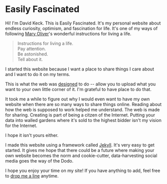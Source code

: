 # Easily Fascinated

Hi! I'm David Keck. This is Easily Fascinated. It's my personal website about endless curiosity, optimism, and fascination for life. It's one of my ways of following [Mary Oliver](http://maryoliver.beacon.org)'s wonderful instructions for living a life.

> Instructions for living a life.  
> Pay attention.  
> Be astonished.  
> Tell about it.

I started this website because I want a place to share things I care about and I want to do it on my terms.

This is what the web was [designed](https://kottke.org/18/04/the-missing-building-blocks-of-the-web) to do -- allow you to upload what you want to your own little corner of it. I'm grateful to have place to do that.

It took me a while to figure out why I would even want to have my own website when there are so many ways to share things online. Reading about how the web is supposed to work helped me understand. The web is made for sharing. Creating is part of being a citzen of the Internet. Putting your data into walled gardens where it's sold to the highest bidder isn't my vision for the Internet.

I hope it isn't yours either.

I made this website using a framework called [Jekyll](https://jekyllrb.com). It's very easy to get started. It gives me hope that there could be a future where making your own website becomes the norm and cookie-cutter, data-harvesting social media goes the way of the Dodo.

I hope you enjoy your time on my site! If you have anything to add, feel free to [drop me a line](mailto:hello@davidskeck.com) anytime.
